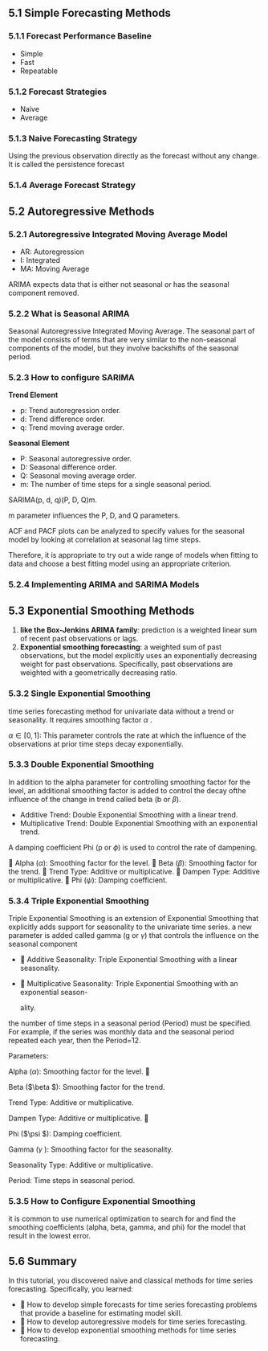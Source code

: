 ## 5.1 Simple Forecasting Methods 

### 5.1.1 Forecast Performance Baseline 

- Simple
- Fast 
- Repeatable 



### 5.1.2 Forecast Strategies 

- Naive 
- Average 



### 5.1.3 Naive Forecasting Strategy 

Using the previous observation directly as the forecast without any change. It is called the persistence forecast



### 5.1.4 Average Forecast Strategy 



## 5.2 Autoregressive Methods 

### 5.2.1 Autoregressive Integrated Moving Average Model 

- AR: Autoregression
- I: Integrated 
- MA: Moving Average 



ARIMA expects data that is either not seasonal or has the seasonal component removed. 



### 5.2.2 What is Seasonal ARIMA 

Seasonal Autoregressive Integrated Moving Average. The seasonal part of the model consists of terms that are very similar to the non-seasonal components of the model, but they involve backshifts of the seasonal period.



### 5.2.3 How to configure SARIMA 

__Trend Element__ 

- p: Trend autoregression order.
- d: Trend difference order.
- q: Trend moving average order.

__Seasonal Element__

- P: Seasonal autoregressive order.
- D: Seasonal difference order.
- Q: Seasonal moving average order.
- m: The number of time steps for a single seasonal period.

SARIMA(p, d, q)(P, D, Q)m. 

m parameter influences the P, D, and Q parameters. 

ACF and PACF plots can be analyzed to specify values for the seasonal model by looking at correlation at seasonal lag time steps.

Therefore, it is appropriate to try out a wide range of models when fitting to data and choose a best fitting model using an appropriate criterion. 



### 5.2.4 Implementing ARIMA and SARIMA Models 



## 5.3 Exponential Smoothing Methods 

1. __like the Box-Jenkins ARIMA family__: prediction is a weighted linear sum of recent past observations or lags. 
2. __Exponential smoothing forecasting__:  a weighted sum of past observations, but the model explicitly uses an exponentially decreasing weight for past observations. Specifically, past observations are weighted with a geometrically decreasing ratio.



### 5.3.2 Single Exponential Smoothing 

time series forecasting method for univariate data without a trend or seasonality. It requires smoothing factor $\alpha$ . 

$\alpha\in [0, 1]$: This parameter controls the rate at which the influence of the observations at prior time steps
decay exponentially. 



### 5.3.3 Double Exponential Smoothing

In addition to the alpha parameter for controlling
smoothing factor for the level, an additional smoothing factor is added to control the decay ofthe influence of the change in trend called beta (b or $\beta$).

- Additive Trend: Double Exponential Smoothing with a linear trend.
- Multiplicative Trend: Double Exponential Smoothing with an exponential trend.

A damping coefficient Phi (p or $\phi$) is used to control the rate of dampening.

􏰀 Alpha ($\alpha$): Smoothing factor for the level.
􏰀 Beta ($\beta$): Smoothing factor for the trend.
􏰀 Trend Type: Additive or multiplicative.
􏰀 Dampen Type: Additive or multiplicative.
􏰀 Phi ($\psi$): Damping coefficient.

### 5.3.4 Triple Exponential Smoothing 

Triple Exponential Smoothing is an extension of Exponential Smoothing that explicitly adds support for seasonality to the univariate time series. a new parameter is added called gamma (g or $\gamma$) that controls the influence on the seasonal component

- 􏰀  Additive Seasonality: Triple Exponential Smoothing with a linear seasonality. 

- 􏰀  Multiplicative Seasonality: Triple Exponential Smoothing with an exponential season- 

  ality. 

the number of time steps in a seasonal period (Period) must be specified. For example, if the series was monthly data and the seasonal period repeated each year, then the Period=12.  

Parameters:

Alpha ($\alpha$): Smoothing factor for the level. 􏰀 

Beta ($\beta $): Smoothing factor for the trend.

Trend Type: Additive or multiplicative.

Dampen Type: Additive or multiplicative. 􏰀 

Phi ($\psi $): Damping coefficient. 

Gamma ($\gamma$ ): Smoothing factor for the seasonality.

Seasonality Type: Additive or multiplicative.

Period: Time steps in seasonal period. 



### 5.3.5 How to Configure Exponential Smoothing 

it is common to use numerical optimization to search for and find the smoothing coefficients (alpha, beta, gamma, and phi) for the model that result in the lowest error.



## 5.6 Summary 

In this tutorial, you discovered naive and classical methods for time series forecasting. Specifically, you learned: 

- 􏰀  How to develop simple forecasts for time series forecasting problems that provide a baseline for estimating model skill. 
- 􏰀  How to develop autoregressive models for time series forecasting. 
- 􏰀  How to develop exponential smoothing methods for time series forecasting. 